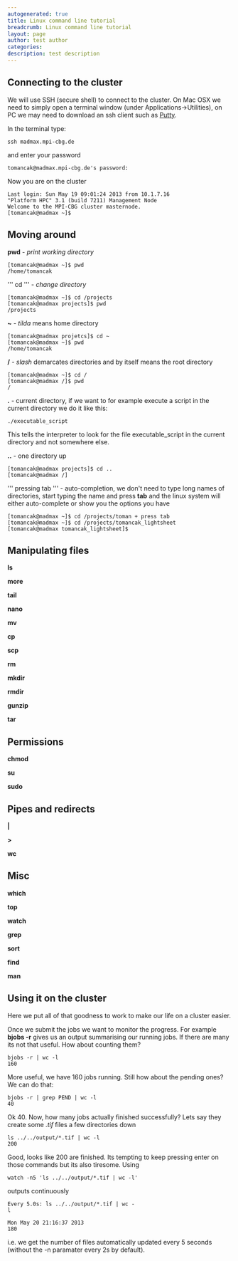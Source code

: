 ```yaml
---
autogenerated: true
title: Linux command line tutorial
breadcrumb: Linux command line tutorial
layout: page
author: test author
categories: 
description: test description
---
```


## Connecting to the cluster

We will use SSH (secure shell) to connect to the cluster. On Mac OSX we need to simply open a terminal window (under Applications-\>Utilities), on PC we may need to download an ssh client such as [Putty](http://www.chiark.greenend.org.uk/~sgtatham/putty/).

In the terminal type:

`ssh madmax.mpi-cbg.de`

and enter your password

`tomancak@madmax.mpi-cbg.de's password: `  

Now you are on the cluster

`Last login: Sun May 19 09:01:24 2013 from 10.1.7.16`  
`"Platform HPC" 3.1 (build 7211) Management Node`  
`Welcome to the MPI-CBG cluster masternode.`  
`[tomancak@madmax ~]$`

## Moving around

**pwd** - *print working directory*

`[tomancak@madmax ~]$ pwd`  
`/home/tomancak`

''' cd ''' - *change directory*

`[tomancak@madmax ~]$ cd /projects`  
`[tomancak@madmax projects]$ pwd`  
`/projects`

**\~** - *tilda* means home directory

`[tomancak@madmax projetcs]$ cd ~`  
`[tomancak@madmax ~]$ pwd`  
`/home/tomancak`

**/** - *slash* demarcates directories and by itself means the root directory

`[tomancak@madmax ~]$ cd /`  
`[tomancak@madmax /]$ pwd`  
`/`

**.** - current directory, if we want to for example execute a script in the current directory we do it like this:

`./executable_script`  

This tells the interpreter to look for the file executable\_script in the current directory and not somewhere else.

**..** - one directory up

`[tomancak@madmax projects]$ cd ..`  
`[tomancak@madmax /]`

''' pressing tab ''' - auto-completion, we don't need to type long names of directories, start typing the name and press **tab** and the linux system will either auto-complete or show you the options you have

`[tomancak@madmax ~]$ cd /projects/toman + press tab`  
`[tomancak@madmax ~]$ cd /projects/tomancak_lightsheet`  
`[tomancak@madmax tomancak_lightsheet]$`

## Manipulating files

**ls**

**more**

**tail**

**nano**

**mv**

**cp**

**scp**

**rm**

**mkdir**

**rmdir**

**gunzip**

**tar**

## Permissions

**chmod**

**su**

**sudo**

## Pipes and redirects

**|**

**\>**

**wc**

## Misc

**which**

**top**

**watch**

**grep**

**sort**

**find**

**man**

## Using it on the cluster

Here we put all of that goodness to work to make our life on a cluster easier.

Once we submit the jobs we want to monitor the progress. For example **bjobs -r** gives us an output summarising our running jobs. If there are many its not that useful. How about counting them?

`bjobs -r | wc -l`  
`160`

More useful, we have 160 jobs running. Still how about the pending ones? We can do that:

`bjobs -r | grep PEND | wc -l`  
`40`

Ok 40. Now, how many jobs actually finished successfully? Lets say they create some *.tif* files a few directories down

`ls ../../output/*.tif | wc -l`  
`200`

Good, looks like 200 are finished. Its tempting to keep pressing enter on those commands but its also tiresome. Using

`watch -n5 'ls ../../output/*.tif | wc -l' `

outputs continuously

`Every 5.0s: ls ../../output/*.tif | wc -l                                                                                             `  
`Mon May 20 21:16:37 2013`  
`180`

i.e. we get the number of files automatically updated every 5 seconds (without the -n paramater every 2s by default).

